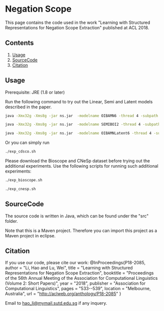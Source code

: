 # Negation Scope

This page contains the code used in the work "Learning with Structured Representations for Negation Scope Extraction" published at ACL 2018.

## Contents
1. [Usage](#usage)
2. [SourceCode](#sourcecode)
3. [Citation](#citation)


## Usage

Prerequisite: JRE (1.8 or later)

Run the following command to try out the Linear, Semi and Latent models described in the paper.

```sh
java -Xmx32g -Xms8g -jar ns.jar  -modelname OIBAMN6 -thread 4 -subpath default -outputscope true -num_iter 1000 -reg 0.1 -optimizer lbfgs -dataset cdsco -lang en -discrete true -discardintest false -syntax true -useperl true -outputsem2012 true -unipos true
```

```sh
java -Xmx32g -Xms8g -jar ns.jar  -modelname SEMIBOI2 -thread 4 -subpath default -outputscope true -num_iter 1000 -reg 0.1 -optimizer lbfgs -dataset cdsco -lang en -discrete true -discardintest false -syntax true -useperl true -outputsem2012 true -unipos true
```

```sh
java -Xmx32g -Xms8g -jar ns.jar  -modelname OIBAMNLatent6 -thread 4 -subpath default -outputscope true -num_iter 1000 -reg 0.1 -optimizer lbfgs -dataset cdsco -lang en -discrete true -discardintest false -syntax true -useperl true -outputsem2012 true -unipos true -latentmax 2
```

Or you can simply run

```sh
./exp_cdsco.sh
```

Please download the Bioscope and CNeSp dataset before trying out the additional experiments. Use the following scripts for running such additional experiments:

```sh
./exp_bioscope.sh
```

```sh
./exp_cnesp.sh
```

## SourceCode

The source code is written in Java, which can be found under the "src" folder.

Note that this is a Maven project. Therefore you can import this project as a Maven project in eclipse.


## Citation
If you use our code, please cite our work:
@InProceedings{P18-2085,
  author = 	"Li, Hao
		and Lu, Wei",
  title = 	"Learning with Structured Representations for Negation Scope Extraction",
  booktitle = 	"Proceedings of the 56th Annual Meeting of the Association for Computational Linguistics (Volume 2: Short Papers)",
  year = 	"2018",
  publisher = 	"Association for Computational Linguistics",
  pages = 	"533--539",
  location = 	"Melbourne, Australia",
  url = 	"http://aclweb.org/anthology/P18-2085"
}



Email to hao_li@mymail.sutd.edu.sg if any inquery.